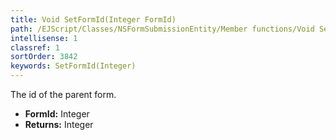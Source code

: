 ```yaml
---
title: Void SetFormId(Integer FormId)
path: /EJScript/Classes/NSFormSubmissionEntity/Member functions/Void SetFormId(Integer p_0)
intellisense: 1
classref: 1
sortOrder: 3842
keywords: SetFormId(Integer)
---
```



The id of the parent form.



* **FormId:** Integer
* **Returns:** Integer


